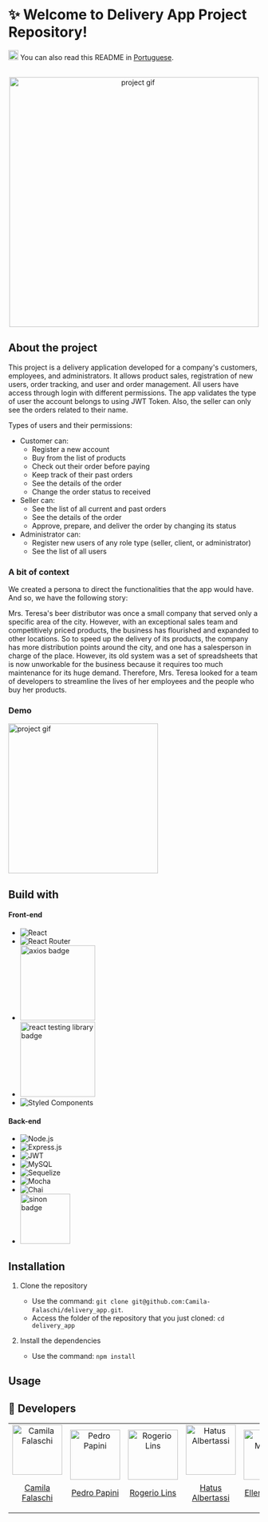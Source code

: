 # :sparkles: Welcome to Delivery App Project Repository!
<div>
  <p>
    <img src="https://user-images.githubusercontent.com/102390423/227807440-34793b38-b08b-4057-bc89-8aa7f55edeff.png" alt="translation icon" width="20">
    You can also read this README in <a href="https://github.com/Camila-Falaschi/delivery_app/blob/main/README.pt-br.md">Portuguese</a>.
  </p>
</div>


<br/>
<div align="center">
  <img src="https://user-images.githubusercontent.com/102390423/227815559-1e477dad-c5ab-444b-b326-db4adbb2e3f5.png" alt="project gif" width="500">
</div>


## About the project

This project is a delivery application developed for a company's customers, employees, and administrators. It allows product sales, registration of new users, order tracking, and user and order management.
All users have access through login with different permissions. The app validates the type of user the account belongs to using JWT Token. Also, the seller can only see the orders related to their name.

Types of users and their permissions:
- Customer can:
  - Register a new account
  - Buy from the list of products
  - Check out their order before paying
  - Keep track of their past orders
  - See the details of the order
  - Change the order status to received
- Seller can:
  - See the list of all current and past orders
  - See the details of the order
  - Approve, prepare, and deliver the order by changing its status
- Administrator can:
  - Register new users of any role type (seller, client, or administrator)
  - See the list of all users

### A bit of context
We created a persona to direct the functionalities that the app would have. And so, we have the following story:

Mrs. Teresa's beer distributor was once a small company that served only a specific area of the city. However, with an exceptional sales team and competitively priced products, the business has flourished and expanded to other locations.
So to speed up the delivery of its products, the company has more distribution points around the city, and one has a salesperson in charge of the place.
However, its old system was a set of spreadsheets that is now unworkable for the business because it requires too much maintenance for its huge demand. Therefore, Mrs. Teresa looked for a team of developers to streamline the lives of her employees and the people who buy her products.

### Demo
<img src="https://user-images.githubusercontent.com/102390423/227815628-7b4ec35c-6153-4b79-8eb5-0e976c3a105b.gif" alt="project gif" width="300">

## Build with

#### Front-end
- ![React](https://img.shields.io/badge/React-20232A?style=for-the-badge&logo=react&logoColor=61DAFB)
- ![React Router](https://img.shields.io/badge/React_Router-CA4245?style=for-the-badge&logo=react-router&logoColor=white)
- <img src="https://user-images.githubusercontent.com/102390423/227817511-e68fa9dd-fbb5-42d9-b106-a583fcc7814c.png" alt="axios badge" width="150">
- <img src="https://user-images.githubusercontent.com/102390423/227818311-ac9169b3-0828-4e15-abe3-df3bb9a58a08.png" alt="react testing library badge" width="150">
- ![Styled Components](https://img.shields.io/badge/styled--components-DB7093?style=for-the-badge&logo=styled-components&logoColor=white)


#### Back-end
- ![Node.js](https://img.shields.io/badge/Node.js-43853D?style=for-the-badge&logo=node.js&logoColor=white)
- ![Express.js](https://img.shields.io/badge/Express.js-404D59?style=for-the-badge)
- ![JWT](https://img.shields.io/badge/JWT-black?style=for-the-badge&logo=JSON%20web%20tokens)
- ![MySQL](https://img.shields.io/badge/MySQL-005C84?style=for-the-badge&logo=mysql&logoColor=white)
- ![Sequelize](https://img.shields.io/badge/Sequelize-52B0E7?style=for-the-badge&logo=Sequelize&logoColor=white)
- ![Mocha](https://img.shields.io/badge/Mocha-8D6748?style=for-the-badge&logo=Mocha&logoColor=white)
- ![Chai](https://img.shields.io/badge/chai-A30701?style=for-the-badge&logo=chai&logoColor=white)
- <img src="https://user-images.githubusercontent.com/102390423/227820045-f40c51e7-31fb-42c5-8022-0463851ee613.png" alt="sinon badge" width="100">


## Installation
1. Clone the repository
   - Use the command: `git clone git@github.com:Camila-Falaschi/delivery_app.git`.
   - Access the folder of the repository that you just cloned: `cd delivery_app`

2. Install the dependencies
   - Use the command: `npm install`

## Usage


## :beers: Developers
<table>
  <tr>
    <td align="center">
      <a href="https://github.com/Camila-Falaschi">
        <img src="https://avatars.githubusercontent.com/u/102390423?v=4" width="100px" alt="Camila Falaschi"/>
        <p>Camila Falaschi</p>
      </a>
    </td>
    <td align="center">
      <a href="https://github.com/PedroPA94">
        <img src="https://avatars.githubusercontent.com/u/75266925?v=4" width="100px" alt="Pedro Papini"/>
        <p>Pedro Papini</p>
      </a>
    </td>
    <td align="center">
      <a href="https://github.com/rogelins">
        <img src="https://avatars.githubusercontent.com/u/102386171?v=4" width="100px" alt="Rogerio Lins"/>
        <p>Rogerio Lins</p>
      </a>
    </td>
    <td align="center">
      <a href="https://github.com/albertassihatus">
        <img src="https://avatars.githubusercontent.com/u/78430305?v=4" width="100px" alt="Hatus Albertassi"/>
        <p>Hatus Albertassi</p>
      </a>
    </td>
    <td align="center">
      <a href="https://github.com/ellenmelody">
        <img src="https://avatars.githubusercontent.com/u/98178604?v=4" width="100px" alt="Ellen Melody"/>
        <p>Ellen Melody</p>
      </a>
    </td>
    <td align="center">
      <a href="https://github.com/trybe-tech-ops">
        <img src="https://avatars.githubusercontent.com/u/82593112?v=4" width="100px" alt="Trybe"/>
        <p>Trybe</p>
      </a>
    </td>
  </tr>
</table>
